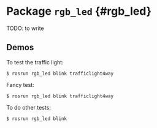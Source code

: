 # Package `rgb_led` {#rgb_led}

TODO: to write

## Demos

To test the traffic light:

    $ rosrun rgb_led blink trafficlight4way


Fancy test:

    $ rosrun rgb_led blink trafficlight4way


To do other tests:

    $ rosrun rgb_led blink
